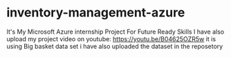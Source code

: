 # inventory-management-azure
It's My Microsoft Azure internship Project For Future Ready Skills
I have also upload my project video on youtube: https://youtu.be/B04625OZR5w
it is using Big basket data set i have also uploaded the dataset in the reposetory 
